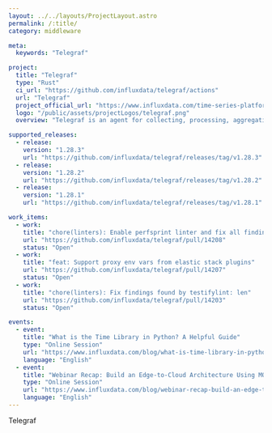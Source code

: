 ```yaml
---
layout: ../../layouts/ProjectLayout.astro
permalink: /:title/
category: middleware

meta:
  keywords: "Telegraf"

project:
  title: "Telegraf"
  type: "Rust"
  ci_url: "https://github.com/influxdata/telegraf/actions"
  url: "Telegraf"
  project_official_url: "https://www.influxdata.com/time-series-platform/telegraf/"
  logo: "/public/assets/projectLogos/telegraf.png"
  overview: "Telegraf is an agent for collecting, processing, aggregating, and writing metrics. Based on a plugin system to enable developers in the community to easily add support for additional metric collection. There are four distinct types of plugins: 1) Input Plugins collect metrics from the system, services, or 3rd party APIs. 2) Processor Plugins transform, decorate, and/or filter metrics. 3) Aggregator Plugins create aggregate metrics (e.g. mean, min, max, quantiles, etc.) 4) Output Plugins write metrics to various destinations. New plugins are designed to be easy to contribute, pull requests are welcomed, and we work to incorporate as many pull requests as possible. Consider looking at the list of external plugins as well."

supported_releases:
  - release:
    version: "1.28.3"
    url: "https://github.com/influxdata/telegraf/releases/tag/v1.28.3"
  - release:
    version: "1.28.2"
    url: "https://github.com/influxdata/telegraf/releases/tag/v1.28.2"
  - release:
    version: "1.28.1"
    url: "https://github.com/influxdata/telegraf/releases/tag/v1.28.1"

work_items:
  - work:
    title: "chore(linters): Enable perfsprint linter and fix all findings."
    url: "https://github.com/influxdata/telegraf/pull/14208"
    status: "Open"
  - work:
    title: "feat: Support proxy env vars from elastic stack plugins"
    url: "https://github.com/influxdata/telegraf/pull/14207"
    status: "Open"
  - work:
    title: "chore(linters): Fix findings found by testifylint: len"
    url: "https://github.com/influxdata/telegraf/pull/14203"
    status: "Open"

events:
  - event:
    title: "What is the Time Library in Python? A Helpful Guide"
    type: "Online Session"
    url: "https://www.influxdata.com/blog/what-is-time-library-in-python-helpful-guide"
    language: "English"
  - event:
    title: "Webinar Recap: Build an Edge-to-Cloud Architecture Using MQTT and InfluxDB"
    type: "Online Session"
    url: "https://www.influxdata.com/blog/webinar-recap-build-an-edge-to-cloud-architecture-using-mqtt-and-influxdb"
    language: "English"
---
```


<p>Telegraf</p>
